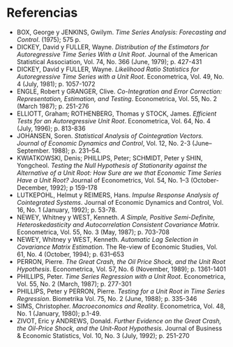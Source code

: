 # Referencias
* BOX, George y JENKINS, Gwilym. _Time Series Analysis: Forecasting and Control_. (1975); 575 p.
* DICKEY, David y FULLER, Wayne. _Distribution of the Estimators for Autoregressive Time Series With a Unit Root_. Journal of the American Statistical Association, Vol. 74, No. 366 (June, 1979); p. 427-431 
* DICKEY, David y  FULLER, Wayne. _Likelihood Ratio Statistics for Autoregressive Time Series with a Unit Root_. Econometrica, Vol. 49, No. 4 (July, 1981); p. 1057-1072
* ENGLE, Robert y GRANGER, Clive. _Co-Integration and Error Correction: Representation, Estimation, and Testing_. Econometrica, Vol. 55, No. 2 (March 1987); p. 251-276
* ELLIOTT, Graham; ROTHENBERG, Thomas y STOCK, James. _Efficient Tests for an Autoregressive Unit Root_. Econometrica, Vol. 64, No. 4 (July, 1996); p. 813-836
* JOHANSEN, Soren. _Statistical Analysis of Cointegration Vectors. Journal of Economic Dynamics and Control_, Vol. 12, No. 2-3 (June–September. 1988); p. 231–54.
* KWIATKOWSKI, Denis; PHILLIPS, Peter; SCHMIDT, Peter y SHIN, Yongcheol. _Testing the Null Hypothesis of Stationarity against the Alternative of a Unit Root: How Sure are we that Economic Time Series Have a Unit Root?_ Journal of Econometrics, Vol. 54, No. 1–3 (October-December, 1992); p 159-178
* LUTKEPOHL, Helmut y REIMERS, Hans. _Impulse Response Analysis of Cointegrated Systems_. Journal of Economic Dynamics and Control, Vol. 16, No. 1 (January, 1992); p. 53-78.
* NEWEY, Whitney y WEST, Kenneth. _A Simple, Positive Semi-Definite, Heteroskedasticity and Autocorrelation Consistent Covariance Matrix_. Econometrica, Vol. 55, No. 3 (May, 1987); p. 703-708
* NEWEY, Whitney y WEST, Kenneth. _Automatic Lag Selection in Covariance Matrix Estimation_. The Re-view of Economic Studies, Vol. 61, No. 4 (October, 1994); p. 631–653
* PERRON, Pierre. _The Great Crash, the Oil Price Shock, and the Unit Root Hypothesis_. Econometrica, Vol. 57, No. 6 (November, 1989); p. 1361-1401
* PHILLIPS, Peter. _Time Series Regression with a Unit Root_. Econometrica, Vol. 55, No. 2 (March, 1987); p. 277-301 
* PHILLIPS, Peter y PERRON, Pierre.  _Testing for a Unit Root in Time Series Regression_. Biometrika Vol. 75, No. 2 (June, 1988); p. 335-346
* SIMS, Christopher. _Macroeconomics and Reality_. Econometrica, Vol. 48, No. 1 (January, 1980); p.1-49.
* ZIVOT, Eric y ANDREWS, Donald. _Further Evidence on the Great Crash, the Oil-Price Shock, and the Unit-Root Hypothesis_. Journal of Business & Economic Statistics, Vol. 10, No. 3 (July, 1992); p. 251-270
